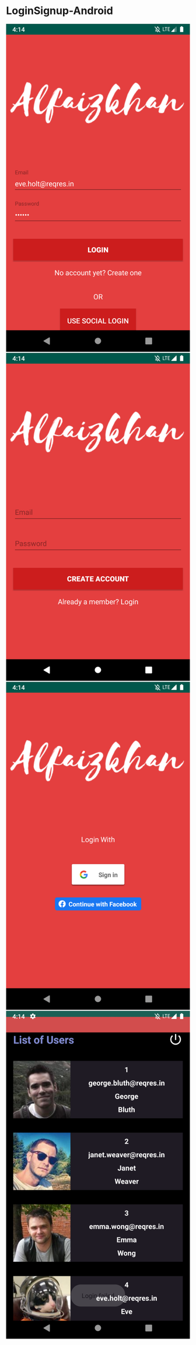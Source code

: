 # LoginSignup-Android


![alt text](https://github.com/Alfaizkhan/LoginSignup/blob/master/images/Screenshot_1566384244.png)
![alt text](https://github.com/Alfaizkhan/LoginSignup/blob/master/images/Screenshot_1566384258.png)
![alt text](https://github.com/Alfaizkhan/LoginSignup/blob/master/images/Screenshot_1566384263.png)
![alt text](https://github.com/Alfaizkhan/LoginSignup/blob/master/images/Screenshot_1566384276.png)

 



